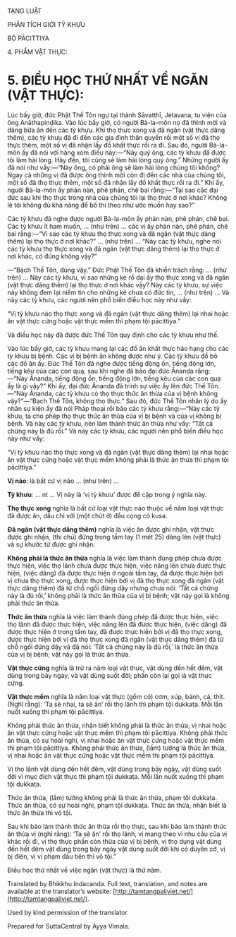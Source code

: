  

TẠNG LUẬT

PHÂN TÍCH GIỚI TỲ KHƯU

BỘ PĀCITTIYA

4\. PHẨM VẬT THỰC:

# 5\. ĐIỀU HỌC THỨ NHẤT VỀ NGĂN (VẬT THỰC):

Lúc bấy giờ, đức Phật Thế Tôn ngự tại thành Sāvatthī, Jetavana, tu viện của ông Anāthapiṇḍika. Vào lúc bấy giờ, có người Bà-la-môn nọ đã thỉnh mời và dâng bữa ăn đến các tỳ khưu. Khi thọ thực xong và đã ngăn (vật thực dâng thêm), các tỳ khưu đã đi đến các gia đình thân quyến rồi một số vị đã thọ thực thêm, một số vị đã nhận lấy đồ khất thực rồi ra đi. Sau đó, người Bà-la-môn ấy đã nói với hàng xóm điều này:—“Này quý ông, các tỳ khưu đã được tôi làm hài lòng. Hãy đến, tôi cũng sẽ làm hài lòng quý ông.” Những người ấy đã nói như vầy:—“Này ông, có phải ông sẽ làm hài lòng chúng tôi không? Ngay cả những vị đã được ông thỉnh mời còn đi đến các nhà của chúng tôi, một số đã thọ thực thêm, một số đã nhận lấy đồ khất thực rồi ra đi.” Khi ấy, người Bà-la-môn ấy phàn nàn, phê phán, chê bai rằng:—“Tại sao các đại đức sau khi thọ thực trong nhà của chúng tôi lại thọ thực ở nơi khác? Không lẽ tôi không đủ khả năng để bố thí theo như ước muốn hay sao?”

Các tỳ khưu đã nghe được người Bà-la-môn ấy phàn nàn, phê phán, chê bai. Các tỳ khưu ít ham muốn, … (như trên) … các vị ấy phàn nàn, phê phán, chê bai rằng:—“Vì sao các tỳ khưu thọ thực xong và đã ngăn (vật thực dâng thêm) lại thọ thực ở nơi khác?” … (như trên) … “Này các tỳ khưu, nghe nói các tỳ khưu thọ thực xong và đã ngăn (vật thực dâng thêm) lại thọ thực ở nơi khác, có đúng không vậy?”

—“Bạch Thế Tôn, đúng vậy.” Đức Phật Thế Tôn đã khiển trách rằng: … (như trên) … Này các tỳ khưu, vì sao những kẻ rồ dại ấy thọ thực xong và đã ngăn (vật thực dâng thêm) lại thọ thực ở nơi khác vậy? Này các tỳ khưu, sự việc này không đem lại niềm tin cho những kẻ chưa có đức tin, … (như trên) … Và này các tỳ khưu, các ngươi nên phổ biến điều học này như vầy:

“Vị tỳ khưu nào thọ thực xong và đã ngăn (vật thực dâng thêm) lại nhai hoặc ăn vật thực cứng hoặc vật thực mềm thì phạm tội pācittiya.”

Và điều học này đã được đức Thế Tôn quy định cho các tỳ khưu như thế.

Vào lúc bấy giờ, các tỳ khưu mang lại các đồ ăn khất thực hảo hạng cho các tỳ khưu bị bệnh. Các vị bị bệnh ăn không được như ý. Các tỳ khưu đổ bỏ các đồ ăn ấy. Đức Thế Tôn đã nghe được tiếng động ồn, tiếng động lớn, tiếng kêu của các con quạ, sau khi nghe đã bảo đại đức Ānanda rằng:—“Này Ānanda, tiếng động ồn, tiếng động lớn, tiếng kêu của các con quạ ấy là gì vậy?” Khi ấy, đại đức Ānanda đã trình sự việc ấy lên đức Thế Tôn.—“Này Ānanda, các tỳ khưu có thọ thực thức ăn thừa của vị bệnh không vậy?”—“Bạch Thế Tôn, không thọ thực.” Sau đó, đức Thế Tôn nhân lý do ấy nhân sự kiện ấy đã nói Pháp thoại rồi bảo các tỳ khưu rằng:—“Này các tỳ khưu, ta cho phép thọ thực thức ăn thừa của vị bị bệnh và của vị không bị bệnh. Và này các tỳ khưu, nên làm thành thức ăn thừa như vầy: “Tất cả chừng này là đủ rồi.” Và này các tỳ khưu, các ngươi nên phổ biến điều học này như vầy:

“Vị tỳ khưu nào thọ thực xong và đã ngăn (vật thực dâng thêm) lại nhai hoặc ăn vật thực cứng hoặc vật thực mềm không phải là thức ăn thừa thì phạm tội pācittiya.”

**Vị nào**: là bất cứ vị nào … (như trên) …

**Tỳ khưu**: … nt … Vị này là ‘vị tỳ khưu’ được đề cập trong ý nghĩa này.

**Thọ thực xong** nghĩa là bất cứ loại vật thực nào thuộc về năm loại vật thực đã được ăn, dầu chỉ với (một chút ở) đầu cọng cỏ kusa.

**Đã ngăn (vật thực dâng thêm)** nghĩa là việc ăn được ghi nhận, vật thực được ghi nhận, (thí chủ) đứng trong tầm tay (1 mét 25) dâng lên (vật thực) và sự khước từ được ghi nhận.

**Không phải là thức ăn thừa** nghĩa là việc làm thành đúng phép chưa được thực hiện, việc thọ lãnh chưa được thực hiện, việc nâng lên chưa được thực hiện, (việc dâng) đã được thực hiện ở ngoài tầm tay, đã được thực hiện bởi vị chưa thọ thực xong, được thực hiện bởi vị đã thọ thực xong đã ngăn (vật thực dâng thêm) đã từ chỗ ngồi đứng dậy nhưng chưa nói: ‘Tất cả chừng này là đủ rồi,’ không phải là thức ăn thừa của vị bị bệnh; vật này gọi là không phải thức ăn thừa.

**Thức ăn thừa** nghĩa là việc làm thành đúng phép đã được thực hiện, việc thọ lãnh đã được thực hiện, việc nâng lên đã được thực hiện, (việc dâng) đã được thực hiện ở trong tầm tay, đã được thực hiện bởi vị đã thọ thực xong, được thực hiện bởi vị đã thọ thực xong đã ngăn (vật thực dâng thêm) đã từ chỗ ngồi đứng dậy và đã nói: ‘Tất cả chừng này là đủ rồi,’ là thức ăn thừa của vị bị bệnh; vật này gọi là thức ăn thừa.

**Vật thực cứng** nghĩa là trừ ra năm loại vật thực, vật dùng đến hết đêm, vật dùng trong bảy ngày, và vật dùng suốt đời; phần còn lại gọi là vật thực cứng.

**Vật thực mềm** nghĩa là năm loại vật thực (gồm có) cơm, xúp, bánh, cá, thịt. (Nghĩ rằng): ‘Ta sẽ nhai, ta sẽ ăn’ rồi thọ lãnh thì phạm tội dukkaṭa. Mỗi lần nuốt xuống thì phạm tội pācittiya.

Không phải thức ăn thừa, nhận biết không phải là thức ăn thừa, vị nhai hoặc ăn vật thực cứng hoặc vật thực mềm thì phạm tội pācittiya. Không phải thức ăn thừa, có sự hoài nghi, vị nhai hoặc ăn vật thực cứng hoặc vật thực mềm thì phạm tội pācittiya. Không phải thức ăn thừa, (lầm) tưởng là thức ăn thừa, vị nhai hoặc ăn vật thực cứng hoặc vật thực mềm thì phạm tội pācittiya.

Vị thọ lãnh vật dùng đến hết đêm, vật dùng trong bảy ngày, vật dùng suốt đời vì mục đích vật thực thì phạm tội dukkaṭa. Mỗi lần nuốt xuống thì phạm tội dukkaṭa.

Thức ăn thừa, (lầm) tưởng không phải là thức ăn thừa, phạm tội dukkaṭa. Thức ăn thừa, có sự hoài nghi, phạm tội dukkaṭa. Thức ăn thừa, nhận biết là thức ăn thừa thì vô tội.

Sau khi bảo làm thành thức ăn thừa rồi thọ thực, sau khi bảo làm thành thức ăn thừa vị (nghĩ rằng): ‘Ta sẽ ăn’ rồi thọ lãnh, vị mang theo vì nhu cầu của vị khác rồi đi, vị thọ thực phần còn thừa của vị bị bệnh, vị thọ dụng vật dùng đến hết đêm vật dùng trong bảy ngày vật dùng suốt đời khi có duyên cớ, vị bị điên, vị vi phạm đầu tiên thì vô tội.”

Điều học thứ nhất về việc ngăn (vật thực) là thứ năm.

Translated by Bhikkhu Indacanda. Full text, translation, and notes are available at the translator’s website: [http://tamtangpaliviet.net/](http://tamtangpaliviet.net/).

Used by kind permission of the translator.

Prepared for SuttaCentral by Ayya Vimala.